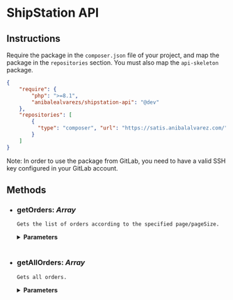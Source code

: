 # ShipStation API

## Instructions

Require the package in the `composer.json` file of your project, and map the package in the `repositories` section.
You must also map the `api-skeleton` package.

```json
{
    "require": {
        "php": ">=8.1",
        "anibalealvarezs/shipstation-api": "@dev"
    },
    "repositories": [
        {
          "type": "composer", "url": "https://satis.anibalalvarez.com/"
        }
    ]
}
```

Note: In order to use the package from GitLab, you need to have a valid SSH key configured in your GitLab account.

## Methods

- ### getOrders: *Array*

  `Gets the list of orders according to the specified page/pageSize.`

  <details>
    <summary><strong>Parameters</strong></summary>

    - Required

        - `page`: *Integer*  
            Page number to retrieve. Default is 1.
        - `pageSize`: *Integer*  
            Number of orders to retrieve per page. Default is 100.
  </details><br>

- ### getAllOrders: *Array*

  `Gets all orders.`

  <details>
    <summary><strong>Parameters</strong></summary>

    - Required

        - `loopLimit`: *Integer*  
            Number of loops to retrieve orders. Default is 10.
  </details><br>
